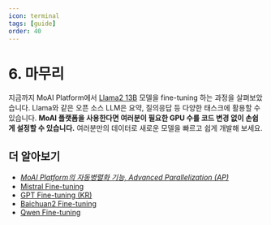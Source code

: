 ```yaml
---
icon: terminal
tags: [guide]
order: 40
---
```


# 6. 마무리 

지금까지 MoAI Platform에서 [Llama2 13B](https://huggingface.co/meta-llama/Llama-2-13b-hf) 모델을 fine-tuning 하는 과정을 살펴보았습니다. Llama와 같은 오픈 소스 LLM은 요약, 질의응답 등 다양한 태스크에 활용할 수 있습니다. **MoAI 플랫폼을 사용한다면 여러분이 필요한 GPU 수를 코드 변경 없이 손쉽게 설정할 수 있습니다.** 여러분만의 데이터로 새로운 모델을 빠르고 쉽게 개발해 보세요. 


## 더 알아보기

- *[MoAI Platform의 자동병렬화 기능,  Advanced Parallelization (AP)](/Supported_Documents/)*
- [Mistral Fine-tuning](/Tutorials/Mistral%20Tutorial/index.md)
- [GPT Fine-tuning (KR)](/Tutorials/GPT%20Fine-tuning%20Tutorial/index.md)
- [Baichuan2 Fine-tuning](/Tutorials/Baichuan2%20Tutorial/index.md)
- [Qwen Fine-tuning](/Tutorials/Qwen%20Tutorial/index.md)